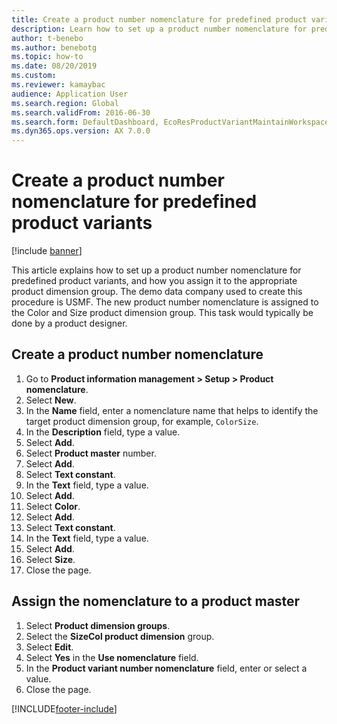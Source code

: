 ```yaml
--- 
title: Create a product number nomenclature for predefined product variants
description: Learn how to set up a product number nomenclature for predefined product variants, and how you assign it to the appropriate product dimension group.
author: t-benebo
ms.author: benebotg
ms.topic: how-to
ms.date: 08/20/2019
ms.custom:
ms.reviewer: kamaybac   
audience: Application User
ms.search.region: Global
ms.search.validFrom: 2016-06-30
ms.search.form: DefaultDashboard, EcoResProductVariantMaintainWorkspace, EcoResNomenclature, EcoResProductDimensionGroup 
ms.dyn365.ops.version: AX 7.0.0 
---
```


# Create a product number nomenclature for predefined product variants

[!include [banner](../../includes/banner.md)]

This article explains how to set up a product number nomenclature for predefined product variants, and how you assign it to the appropriate product dimension group. The demo data company used to create this procedure is USMF. The new product number nomenclature is assigned to the Color and Size product dimension group. This task would typically be done by a product designer.


## Create a product number nomenclature

1. Go to **Product information management \> Setup \> Product nomenclature**.
1. Select **New**.
1. In the **Name** field, enter a nomenclature name that helps to identify the target product dimension group, for example, `ColorSize`.
1. In the **Description** field, type a value.
1. Select **Add**.
1. Select **Product master** number.
1. Select **Add**.
1. Select **Text constant**.
1. In the **Text** field, type a value.
1. Select **Add**.
1. Select **Color**.
1. Select **Add**.
1. Select **Text constant**.
1. In the **Text** field, type a value.
1. Select **Add**.
1. Select **Size**.
1. Close the page.

## Assign the nomenclature to a product master

1. Select **Product dimension groups**.
2. Select the **SizeCol product dimension** group.
3. Select **Edit**.
4. Select **Yes** in the **Use nomenclature** field.
5. In the **Product variant number nomenclature** field, enter or select a value.
6. Close the page.


[!INCLUDE[footer-include](../../../includes/footer-banner.md)]